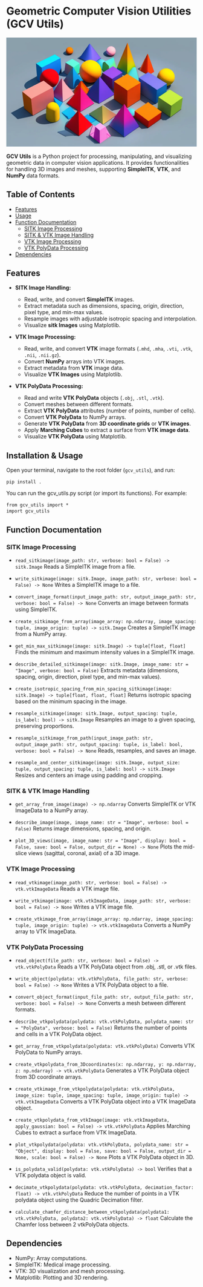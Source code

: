 # Geometric Computer Vision Utilities (GCV Utils)

![](Examples/gcv_utils.png)

**GCV Utils** is a Python project for processing, manipulating, and visualizing geometric data in computer vision applications. It provides functionalities for handling 3D images and meshes, supporting **SimpleITK**, **VTK**, and **NumPy** data formats. 

## Table of Contents
- [Features](#features)
- [Usage](#usage)
- [Function Documentation](#function-documentation)
  - [SITK Image Processing](#sitk-image-processing)
  - [SITK & VTK Image Handling](#sitk--vtk-image-handling)
  - [VTK Image Processing](#vtk-image-processing)
  - [VTK PolyData Processing](#vtk-polydata-processing)
- [Dependencies](#dependencies)

## Features
- **SITK Image Handling:**
  - Read, write, and convert **SimpleITK** images.
  - Extract metadata such as dimensions, spacing, origin, direction, pixel type, and min-max values.
  - Resample images with adjustable isotropic spacing and interpolation.
  - Visualize **sitk Images** using Matplotlib.

- **VTK Image Processing:**
  - Read, write, and convert **VTK** image formats (`.mhd`, `.mha`, `.vti`, `.vtk`, `.nii`, `.nii.gz`).
  - Convert **NumPy** arrays into VTK images.
  - Extract metadata from **VTK** image data.
  - Visualize **VTK Images** using Matplotlib.

- **VTK PolyData Processing:**
  - Read and write **VTK PolyData** objects (`.obj`, `.stl`, `.vtk`).
  - Convert meshes between different formats.
  - Extract **VTK PolyData** attributes (number of points, number of cells).
  - Convert **VTK PolyData** to NumPy arrays.
  - Generate **VTK PolyData** from **3D coordinate grids** or **VTK images**.
  - Apply **Marching Cubes** to extract a surface from **VTK image data**.
  - Visualize **VTK PolyData** using Matplotlib.

## Installation & Usage

Open your terminal, navigate to the root folder (`gcv_utils`), and run:

```
pip install .
```

You can run the gcv_utils.py script (or import its functions). For example:

```
from gcv_utils import *
import gcv_utils
```

## Function Documentation
### SITK Image Processing
- ```read_sitkimage(image_path: str, verbose: bool = False) -> sitk.Image```
Reads a SimpleITK image from a file.

- ```write_sitkimage(image: sitk.Image, image_path: str, verbose: bool = False) -> None```
Writes a SimpleITK image to a file.

- ```convert_image_format(input_image_path: str, output_image_path: str, verbose: bool = False) -> None```
Converts an image between formats using SimpleITK.

- ```create_sitkimage_from_array(image_array: np.ndarray, image_spacing: tuple, image_origin: tuple) -> sitk.Image```
Creates a SimpleITK image from a NumPy array.

- ```get_min_max_sitkimage(image: sitk.Image) -> tuple[float, float]```
Finds the minimum and maximum intensity values in a SimpleITK image.

- ```describe_detailed_sitkimage(image: sitk.Image, image_name: str = "Image", verbose: bool = False)```
Extracts metadata (dimensions, spacing, origin, direction, pixel type, and min-max values).

- ```create_isotropic_spacing_from_min_spacing_sitkimage(image: sitk.Image) -> tuple[float, float, float]```
Returns isotropic spacing based on the minimum spacing in the image.

- ```resample_sitkimage(image: sitk.Image, output_spacing: tuple, is_label: bool) -> sitk.Image```
Resamples an image to a given spacing, preserving proportions.

- ```resample_sitkimage_from_path(input_image_path: str, output_image_path: str, output_spacing: tuple, is_label: bool, verbose: bool = False) -> None```
Reads, resamples, and saves an image.

- ```resample_and_center_sitkimage(image: sitk.Image, output_size: tuple, output_spacing: tuple, is_label: bool) -> sitk.Image ```
Resizes and centers an image using padding and cropping.

### SITK & VTK Image Handling
- ```get_array_from_image(image) -> np.ndarray```
Converts SimpleITK or VTK ImageData to a NumPy array.

- ```describe_image(image, image_name: str = "Image", verbose: bool = False)```
Returns image dimensions, spacing, and origin.

- ```plot_3D_views(image, image_name: str = "Image", display: bool = False, save: bool = False, output_dir = None) -> None```
Plots the mid-slice views (sagittal, coronal, axial) of a 3D image.

### VTK Image Processing
- ```read_vtkimage(image_path: str, verbose: bool = False) -> vtk.vtkImageData```
Reads a VTK image file.

- ```write_vtkimage(image: vtk.vtkImageData, image_path: str, verbose: bool = False) -> None```
Writes a VTK image file.

- ```create_vtkimage_from_array(image_array: np.ndarray, image_spacing: tuple, image_origin: tuple) -> vtk.vtkImageData```
Converts a NumPy array to VTK ImageData.

### VTK PolyData Processing
- ```read_object(file_path: str, verbose: bool = False) -> vtk.vtkPolyData```
Reads a VTK PolyData object from .obj, .stl, or .vtk files.

- ```write_object(polydata: vtk.vtkPolyData, file_path: str, verbose: bool = False) -> None```
Writes a VTK PolyData object to a file.

- ```convert_object_format(input_file_path: str, output_file_path: str, verbose: bool = False) -> None```
Converts a mesh between different formats.

- ```describe_vtkpolydata(polydata: vtk.vtkPolyData, polydata_name: str = "PolyData", verbose: bool = False)```
Returns the number of points and cells in a VTK PolyData object.

- ```get_array_from_vtkpolydata(polydata: vtk.vtkPolyData)```
Converts VTK PolyData to NumPy arrays.

- ```create_vtkpolydata_from_3Dcoordinates(x: np.ndarray, y: np.ndarray, z: np.ndarray) -> vtk.vtkPolyData```
Generates a VTK PolyData object from 3D coordinate arrays.

- ```create_vtkimage_from_vtkpolydata(polydata: vtk.vtkPolyData, image_size: tuple, image_spacing: tuple, image_origin: tuple) -> vtk.vtkImageData```
Converts a VTK PolyData object into a VTK ImageData object.

- ```create_vtkpolydata_from_vtkImage(image: vtk.vtkImageData, apply_gaussian: bool = False) -> vtk.vtkPolyData```
Applies Marching Cubes to extract a surface from VTK ImageData.

- ```plot_vtkpolydata(polydata: vtk.vtkPolyData, polydata_name: str = "Object", display: bool = False, save: bool = False, output_dir = None, scale: bool = False) -> None```
Plots a VTK PolyData object in 3D.

- ```is_polydata_valid(polydata: vtk.vtkPolyData) -> bool```
Verifies that a VTK polydata object is valid.

- ```decimate_vtkpolydata(polydata: vtk.vtkPolyData, decimation_factor: float) -> vtk.vtkPolyData```
Reduce the number of points in a VTK polydata object using the Quadric Decimation filter.

- ```calculate_chamfer_distance_between_vtkpolydata(polydata1: vtk.vtkPolyData, polydata2: vtk.vtkPolyData) -> float```
Calculate the Chamfer loss between 2 vtkPolyData objects.


## Dependencies
- NumPy: Array computations.
- SimpleITK: Medical image processing.
- VTK: 3D visualization and mesh processing.
- Matplotlib: Plotting and 3D rendering.
